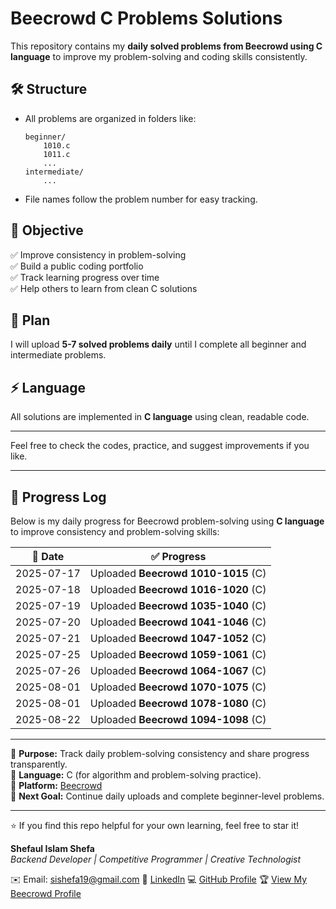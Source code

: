 # Beecrowd C Problems Solutions

This repository contains my **daily solved problems from Beecrowd using C language** to improve my problem-solving and coding skills consistently.

## 🛠 Structure

- All problems are organized in folders like:
    ```
    beginner/
        1010.c
        1011.c
        ...
    intermediate/
        ...
    ```
- File names follow the problem number for easy tracking.

## 🚀 Objective

✅ Improve consistency in problem-solving  
✅ Build a public coding portfolio  
✅ Track learning progress over time  
✅ Help others to learn from clean C solutions

## 📅 Plan

I will upload **5-7 solved problems daily** until I complete all beginner and intermediate problems.

## ⚡ Language

All solutions are implemented in **C language** using clean, readable code.

---

Feel free to check the codes, practice, and suggest improvements if you like.

---

## 🚀 Progress Log

Below is my daily progress for Beecrowd problem-solving using **C language** to improve consistency and problem-solving skills:

| 📅 Date | ✅ Progress |
|--------|-----------|
| 2025-07-17 | Uploaded **Beecrowd 1010-1015** (C) |
| 2025-07-18 | Uploaded **Beecrowd 1016-1020** (C) |
| 2025-07-19 | Uploaded **Beecrowd 1035-1040** (C) |
| 2025-07-20 | Uploaded **Beecrowd 1041-1046** (C) |
| 2025-07-21 | Uploaded **Beecrowd 1047-1052** (C) |
| 2025-07-25 | Uploaded **Beecrowd 1059-1061** (C) |
| 2025-07-26 | Uploaded **Beecrowd 1064-1067** (C) |
| 2025-08-01 | Uploaded **Beecrowd 1070-1075** (C) |
| 2025-08-01 | Uploaded **Beecrowd 1078-1080** (C) |
| 2025-08-22 | Uploaded **Beecrowd 1094-1098** (C) |

---

📌 **Purpose:** Track daily problem-solving consistency and share progress transparently.  
📌 **Language:** C (for algorithm and problem-solving practice).  
📌 **Platform:** [Beecrowd](https://judge.beecrowd.com/en/profile/1066526)    
📌 **Next Goal:** Continue daily uploads and complete beginner-level problems.

---

⭐ If you find this repo helpful for your own learning, feel free to star it!



**Shefaul Islam Shefa**  
_Backend Developer | Competitive Programmer | Creative Technologist_

✉️ Email: [sishefa19@gmail.com](mailto:sishefa19@gmail.com)
🔗 [LinkedIn](https://www.linkedin.com/in/sishefa19/)
💻 [GitHub Profile](https://github.com/shefa19)
🏆 [View My Beecrowd Profile](https://www.beecrowd.com.br/judge/en/profile/1066526)  
